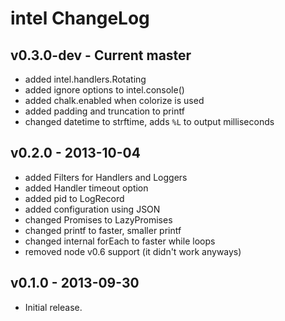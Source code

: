 # intel ChangeLog

## v0.3.0-dev - Current master

- added intel.handlers.Rotating
- added ignore options to intel.console()
- added chalk.enabled when colorize is used
- added padding and truncation to printf
- changed datetime to strftime, adds `%L` to output milliseconds

## v0.2.0 - 2013-10-04

- added Filters for Handlers and Loggers
- added Handler timeout option
- added pid to LogRecord
- added configuration using JSON
- changed Promises to LazyPromises
- changed printf to faster, smaller printf
- changed internal forEach to faster while loops
- removed node v0.6 support (it didn't work anyways)

## v0.1.0 - 2013-09-30

- Initial release.
